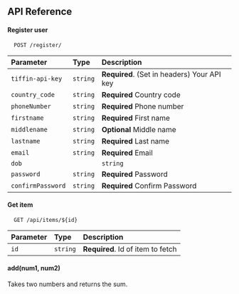 
## API Reference

#### Register user 

```http
  POST /register/
```

| Parameter | Type     | Description                |
| :-------- | :------- | :------------------------- |
| `tiffin-api-key` | `string` | **Required**. (Set in headers) Your API key |
| `country_code` | `string` | **Required** Country code|
|`phoneNumber`|`string` | **Required** Phone number|
|`firstname`    | `string`|**Required** First name|
|`middlename`|`string`|**Optional** Middle name |
|`lastname`|`string`|**Required** Last name|
|`email`|`string`|**Required** Email|
|`dob`||`string`|**Required** Date of birth|
|`password`|`string`|**Required** Password|
|`confirmPassword`|`string`|**Required** Confirm Password|


#### Get item

```http
  GET /api/items/${id}
```

| Parameter | Type     | Description                       |
| :-------- | :------- | :-------------------------------- |
| `id`      | `string` | **Required**. Id of item to fetch |

#### add(num1, num2)

Takes two numbers and returns the sum.

